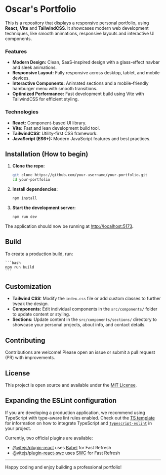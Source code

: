 # Oscar's Portfolio

This is a repository that displays a responsive personal portfolio, using **React**, **Vite** and **TailwindCSS**. It showcases modern web development techniques, like smooth animations, responsive layouts and interactive UI components.

### Features

- **Modern Design:** Clean, SaaS-inspired design with a glass-effect navbar and sleek animations.
- **Responsive Layout:** Fully responsive across desktop, tablet, and mobile devices.
- **Interactive Components:** Animated sections and a mobile-friendly hamburger menu with smooth transitions.
- **Optimized Performance:** Fast development build using Vite with TailwindCSS for efficient styling.

### Technologies

- **React:** Component-based UI library.
- **Vite:** Fast and lean development build tool.
- **TailwindCSS:** Utility-first CSS framework.
- **JavaScript (ES6+):** Modern JavaScript features and best practices.

## Installation (How to begin)

1. **Clone the repo:**

    ```bash
    git clone https://github.com/your-username/your-portfolio.git
    cd your-portfolio
    ```

2. **Install dependencies:**

    ```bash
    npm install
    ```

3. **Start the development server:**

    ```bash
    npm run dev
    ```

The application should now be running at [http://localhost:5173](http://localhost:5173).

## Build

To create a production build, run:

    ```bash
    npm run build
    ```

## Customization

- **Tailwind CSS:** Modify the `index.css` file or add custom classes to further tweak the design.
- **Components:** Edit individual components in the `src/components/` folder to update content or styling.
- **Sections:** Update content in the `src/components/sections/` directory to showcase your personal projects, about info, and contact details.

## Contributing

Contributions are welcome! Please open an issue or submit a pull request (PR) with improvements.

## License

This project is open source and available under the [MIT License](LICENSE).

## Expanding the ESLint configuration

If you are developing a production application, we recommend using TypeScript with type-aware lint rules enabled. Check out the [TS template](https://github.com/vitejs/vite/tree/main/packages/create-vite/template-react-ts) for information on how to integrate TypeScript and [`typescript-eslint`](https://typescript-eslint.io) in your project.

Currently, two official plugins are available:

- [@vitejs/plugin-react](https://github.com/vitejs/vite-plugin-react/blob/main/packages/plugin-react) uses [Babel](https://babeljs.io/) for Fast Refresh
- [@vitejs/plugin-react-swc](https://github.com/vitejs/vite-plugin-react/blob/main/packages/plugin-react-swc) uses [SWC](https://swc.rs/) for Fast Refresh

---

Happy coding and enjoy building a professional portfolio!

